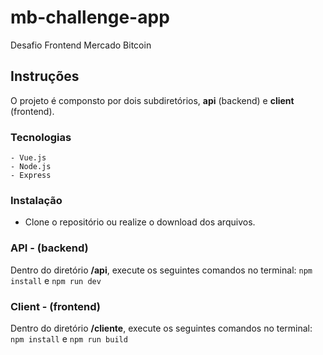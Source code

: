 # mb-challenge-app

Desafio Frontend Mercado Bitcoin

## Instruções

O projeto é componsto por dois subdiretórios, **api** (backend) e **client** (frontend).

### Tecnologias

    - Vue.js
    - Node.js
    - Express

### Instalação

- Clone o repositório ou realize o download dos arquivos.

### API - (backend)

Dentro do diretório **/api**, execute os seguintes comandos no terminal: `npm install` e `npm run dev`

### Client - (frontend)

Dentro do diretório **/cliente**, execute os seguintes comandos no terminal: `npm install` e `npm run build`
